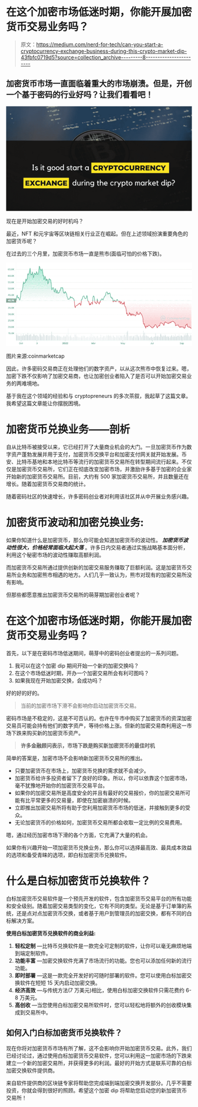 # 在这个加密市场低迷时期，你能开展加密货币交易业务吗？

> 原文：<https://medium.com/nerd-for-tech/can-you-start-a-cryptocurrency-exchange-business-during-this-crypto-market-dip-43fbfc0719d5?source=collection_archive---------8----------------------->

## 加密货币市场一直面临着重大的市场崩溃。但是，开创一个基于密码的行业好吗？让我们看看吧！

![](img/71e36caf2a8bace4de8eb33ec10fec05.png)

现在是开始加密交易的好时机吗？

最近，NFT 和元宇宙等区块链相关行业正在崛起。但在上述领域扮演重要角色的加密货币呢？

在过去的三个月里，加密货币市场一直是熊市(面临可怕的价格下跌)。

![](img/56b15a90d929d50d83fd588f094d10b9.png)

图片来源:coinmarketcap

因此，许多密码交易商正在处理他们的数字资产，以从这次熊市中恢复过来。嗯，加密下跌不仅影响了加密交易商，也让加密创业者陷入了是否可以开始加密交易业务的两难境地。

基于我在这个领域的经验和与 cryptopreneurs 的多次茶叙，我起草了这篇文章。我希望这篇文章能让你摆脱困境。

# **加密货币兑换业务——剖析**

自从比特币被接受以来，它已经打开了大量商业机会的大门。一旦加密货币作为数字资产蓬勃发展并用于支付，加密货币交换平台和加密支付网关就开始发展。币安、比特币基地和本地比特币等流行的加密货币交易所在转型期间流行起来。不仅仅是加密货币交易所，它们正在彻底改变加密市场，并激励许多基于加密的企业家开始新的加密货币交易所。目前，大约有 500 家加密货币交易所，并且数量还在增长。随着加密货币交易商的统计。

随着密码社区的快速增长，许多密码创业者对利用该社区并从中开展业务感兴趣。

# **加密货币波动和加密兑换业务:**

如果你知道什么是加密货币，那么你可能会知道加密货币的波动性。 ***加密货币波动性很大，价格经常面临大起大落*** 。许多日内交易者通过实施战略基本面分析，利用这个秘密市场的波动性赚取高额利润。

而加密货币交易所通过提供创新的加密交易服务赚取了巨额利润。这是加密货币交易所业务和加密熊市相遇的地方。人们几乎一致认为，熊市对现有的加密交易所没有影响。

但那些都愿意推出加密货币交易所的萌芽期加密创业者呢？

# 在这个加密市场低迷时期，你能开展加密货币交易业务吗？

首先，以下是在密码市场低迷期间，萌芽中的密码创业者提出的一系列问题。

1.  我可以在这个加密 dip 期间开始一个新的加密交换吗？
2.  在这个市场低迷时期，开办一个加密交易所会有利可图吗？
3.  如果我现在开始加密交换，会成功吗？

好的好的好的。

> 当前的加密市场下滑不会影响你启动加密货币交易。

密码市场是不稳定的，这是不可否认的。也许在牛市中购买了加密货币的资深加密交易员可能会持有他们的数字资产，等待价格上涨。但新的加密交易商利用这一市场下跌来购买新的加密货币资产。

> **许多金融顾问表示，市场下跌是购买新加密货币的最佳时机**

简单的答案是，加密市场不会影响新加密货币交易所的推出。

*   只要加密货币在市场上，加密货币兑换的需求就不会减少。
*   加密货币给许多投资者留下了良好的印象。所以，你可以依靠这个加密市场，毫不犹豫地开始你的加密货币交易平台。
*   如果你的加密交易所是高度安全的并且有最好的交易报价，你的加密交易所可能有比平常更多的交易量，即使在加密崩溃的时候。
*   立即推出加密交易所将有助于您利用加密货币市场的低迷，并接触到更多的受众。
*   无论加密货币的价格如何，加密货币交易所都会收取一定比例的交易费用。

嗯，通过经历加密市场下滑的各个方面，它充满了大量的机会。

如果你有兴趣开始一项加密货币兑换业务，那么你可以选择最高效、最具成本效益的选项和备受青睐的选项，即白标加密货币兑换软件。

# **什么是白标加密货币兑换软件？**

白标加密货币交易软件是一个预先开发的软件，包含加密货币交易平台的所有功能和安全级别。随着加密交易类型的变化，它有不同的类型。无论是基于订单簿的系统，还是点对点加密货币交换，或者基于用户到管理员的加密交换，都有不同的白标解决方案。

**使用白标加密货币兑换软件的商业利益:**

1.  **轻松定制** —比特币兑换软件是一款完全可定制的软件，让你可以毫无麻烦地端到端定制软件。
2.  **功能丰富** —加密交换软件充满了市场流行的功能。您也可以添加任何新的流行功能。
3.  **即时部署** —这是一款完全开发好的可随时部署的软件。您可以使用白标加密交换软件在短短 15 天内启动加密交换。
4.  **经济高效** —与传统方法(7 万美元)相比，使用白标加密交换软件只需花费约 6-8 万美元。
5.  **高创收** —当您使用白标加密交易所软件时，您可以轻松地将额外的创收模块集成到交易所中。

## **如何入门白标加密货币兑换软件？**

现在你将对加密货币市场有所了解，这不会影响你开始加密货币交易。此外，我们已经讨论过，通过使用白标加密货币交易软件，您可以利用这一加密市场的下跌来建立一个新的加密交易所，并获得更多的利润。最好的开始方式是联系可靠的白标加密交换软件提供商。

来自软件提供商的区块链专家将帮助您完成端到端加密交换开发部分。几乎不需要投资，你就会得到很好的照顾。希望这个加密 dip 将帮助您启动您的新加密货币交易所！